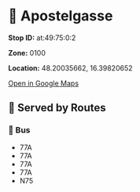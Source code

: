 # 🚉 Apostelgasse


**Stop ID:** at:49:75:0:2

**Zone:** 0100

**Location:** 48.20035662, 16.39820652

[Open in Google Maps](https://www.google.com/maps?q=48.20035662,16.39820652)

## 🚆 Served by Routes

### 🚌 Bus
- 77A
- 77A
- 77A
- 77A
- N75